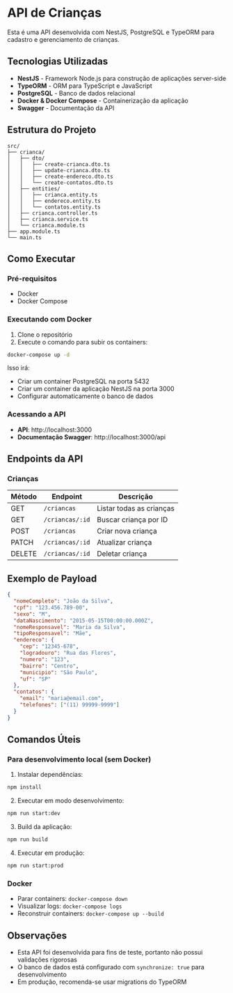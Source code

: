 # API de Crianças

Esta é uma API desenvolvida com NestJS, PostgreSQL e TypeORM para cadastro e gerenciamento de crianças.

## Tecnologias Utilizadas

- **NestJS** - Framework Node.js para construção de aplicações server-side
- **TypeORM** - ORM para TypeScript e JavaScript
- **PostgreSQL** - Banco de dados relacional
- **Docker & Docker Compose** - Containerização da aplicação
- **Swagger** - Documentação da API

## Estrutura do Projeto

```
src/
├── crianca/
│   ├── dto/
│   │   ├── create-crianca.dto.ts
│   │   ├── update-crianca.dto.ts
│   │   ├── create-endereco.dto.ts
│   │   └── create-contatos.dto.ts
│   ├── entities/
│   │   ├── crianca.entity.ts
│   │   ├── endereco.entity.ts
│   │   └── contatos.entity.ts
│   ├── crianca.controller.ts
│   ├── crianca.service.ts
│   └── crianca.module.ts
├── app.module.ts
└── main.ts
```

## Como Executar

### Pré-requisitos
- Docker
- Docker Compose

### Executando com Docker

1. Clone o repositório
2. Execute o comando para subir os containers:

```bash
docker-compose up -d
```

Isso irá:
- Criar um container PostgreSQL na porta 5432
- Criar um container da aplicação NestJS na porta 3000
- Configurar automaticamente o banco de dados

### Acessando a API

- **API**: http://localhost:3000
- **Documentação Swagger**: http://localhost:3000/api

## Endpoints da API

### Crianças

| Método | Endpoint | Descrição |
|--------|----------|-----------|
| GET | `/criancas` | Listar todas as crianças |
| GET | `/criancas/:id` | Buscar criança por ID |
| POST | `/criancas` | Criar nova criança |
| PATCH | `/criancas/:id` | Atualizar criança |
| DELETE | `/criancas/:id` | Deletar criança |

## Exemplo de Payload

```json
{
  "nomeCompleto": "João da Silva",
  "cpf": "123.456.789-00",
  "sexo": "M",
  "dataNascimento": "2015-05-15T00:00:00.000Z",
  "nomeResponsavel": "Maria da Silva",
  "tipoResponsavel": "Mãe",
  "endereco": {
    "cep": "12345-678",
    "logradouro": "Rua das Flores",
    "numero": "123",
    "bairro": "Centro",
    "municipio": "São Paulo",
    "uf": "SP"
  },
  "contatos": {
    "email": "maria@email.com",
    "telefones": ["(11) 99999-9999"]
  }
}
```

## Comandos Úteis

### Para desenvolvimento local (sem Docker)

1. Instalar dependências:
```bash
npm install
```

2. Executar em modo desenvolvimento:
```bash
npm run start:dev
```

3. Build da aplicação:
```bash
npm run build
```

4. Executar em produção:
```bash
npm run start:prod
```

### Docker

- Parar containers: `docker-compose down`
- Visualizar logs: `docker-compose logs`
- Reconstruir containers: `docker-compose up --build`

## Observações

- Esta API foi desenvolvida para fins de teste, portanto não possui validações rigorosas
- O banco de dados está configurado com `synchronize: true` para desenvolvimento
- Em produção, recomenda-se usar migrations do TypeORM